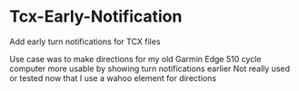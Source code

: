 # Tcx-Early-Notification

Add early turn notifications for TCX files

Use case was to make directions for my old Garmin Edge 510 cycle computer more usable by showing turn notifications earlier
Not really used or tested now that I use a wahoo element for directions
